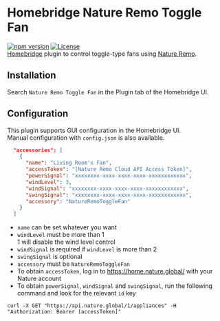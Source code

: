 # Homebridge Nature Remo Toggle Fan
[![npm version](https://badge.fury.io/js/homebridge-nature-remo-toggle-fan.svg)](https://badge.fury.io/js/homebridge-nature-remo-toggle-fan)
[![License](https://img.shields.io/badge/License-Apache_2.0-blue.svg)](https://opensource.org/licenses/Apache-2.0)  
[Homebridge](https://github.com/homebridge/homebridge) plugin to control toggle-type fans using [Nature Remo](https://nature.global/nature-remo/).

## Installation
Search `Nature Remo Toggle Fan` in the Plugin tab of the Homebridge UI.

## Configuration
This plugin supports GUI configuration in the Homebridge UI.  
Manual configuration with `config.json` is also available.
```json:config.json
  "accessories": [
    {
      "name": "Living Room's Fan",
      "accessToken": "[Nature Remo Cloud API Access Token]",
      "powerSignal": "xxxxxxxx-xxxx-xxxx-xxxx-xxxxxxxxxxxx",
      "windLevel": 3,
      "windSignal": "xxxxxxxx-xxxx-xxxx-xxxx-xxxxxxxxxxxx",
      "swingSignal": "xxxxxxxx-xxxx-xxxx-xxxx-xxxxxxxxxxxx",
      "accessory": "NatureRemoToggleFan"
    }
  ]
```
- `name` can be set whatever you want
- `windLevel` must be more than 1  
1 will disable the wind level control
- `windSignal` is required if `windLevel` is more than 2
- `swingSignal` is optional
- `accessory` must be `NatureRemoToggleFan`
- To obtain `accessToken`, log in to https://home.nature.global/ with your Nature account
- To obtain `powerSignal`, `windSignal` and `swingSignal`, run the following command and look for the relevant `id` key  
```
curl -X GET "https://api.nature.global/1/appliances" -H "Authorization: Bearer [accessToken]"
```